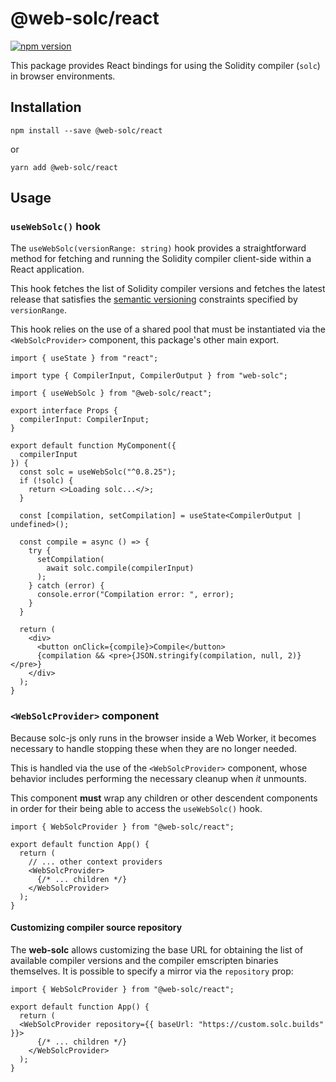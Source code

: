 # @web-solc/react

[![npm version](https://img.shields.io/npm/v/%40web-solc%2Freact)](https://www.npmjs.com/package/@web-solc/react)

This package provides React bindings for using the Solidity compiler (`solc`)
in browser environments.

## Installation

```console
npm install --save @web-solc/react
```

or

```console
yarn add @web-solc/react
```

## Usage

### `useWebSolc()` hook

The `useWebSolc(versionRange: string)` hook provides a straightforward method
for fetching and running the Solidity compiler client-side within a React
application.

This hook fetches the list of Solidity compiler versions and fetches the
latest release that satisfies the [semantic versioning](https://semver.org)
constraints specified by `versionRange`.

This hook relies on the use of a shared pool that must be instantiated via the
`<WebSolcProvider>` component, this package's other main export.


```tsx
import { useState } from "react";

import type { CompilerInput, CompilerOutput } from "web-solc";

import { useWebSolc } from "@web-solc/react";

export interface Props {
  compilerInput: CompilerInput;
}

export default function MyComponent({
  compilerInput
}) {
  const solc = useWebSolc("^0.8.25");
  if (!solc) {
    return <>Loading solc...</>;
  }

  const [compilation, setCompilation] = useState<CompilerOutput | undefined>();

  const compile = async () => {
    try {
      setCompilation(
        await solc.compile(compilerInput)
      );
    } catch (error) {
      console.error("Compilation error: ", error);
    }
  }

  return (
    <div>
      <button onClick={compile}>Compile</button>
      {compilation && <pre>{JSON.stringify(compilation, null, 2)}</pre>}
    </div>
  );
}
```

### `<WebSolcProvider>` component

Because solc-js only runs in the browser inside a Web Worker, it becomes
necessary to handle stopping these when they are no longer needed.

This is handled via the use of the `<WebSolcProvider>` component, whose
behavior includes performing the necessary cleanup when _it_ unmounts.

This component **must** wrap any children or other descendent components in
order for their being able to access the `useWebSolc()` hook.

```tsx
import { WebSolcProvider } from "@web-solc/react";

export default function App() {
  return (
    // ... other context providers
    <WebSolcProvider>
      {/* ... children */}
    </WebSolcProvider>
  );
}
```

#### Customizing compiler source repository

The **web-solc** allows customizing the base URL for obtaining the list of
available compiler versions and the compiler emscripten binaries themselves.
It is possible to specify a mirror via the `repository` prop:

```tsx
import { WebSolcProvider } from "@web-solc/react";

export default function App() {
  return (
  <WebSolcProvider repository={{ baseUrl: "https://custom.solc.builds" }}>
      {/* ... children */}
    </WebSolcProvider>
  );
}
```
